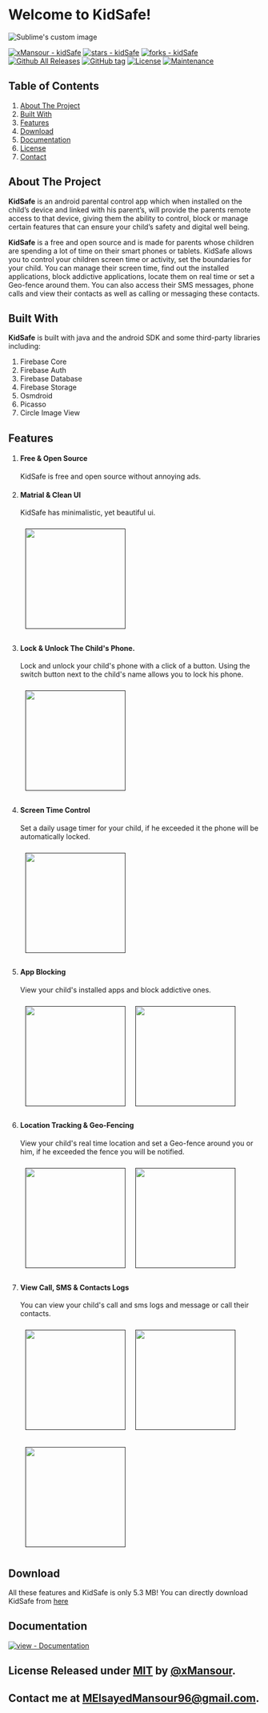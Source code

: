 # Welcome to KidSafe!
<img src="https://raw.githubusercontent.com/xMansour/KidSafe/master/graphics/icons/ic_launcher_round.png" alt="Sublime's custom image"/>

[![xMansour - kidSafe](https://img.shields.io/static/v1?label=xMansour&message=kidSafe&color=blue&logo=github)](https://github.com/xMansour/kidSafe "Go to GitHub repo") [![stars - kidSafe](https://img.shields.io/github/stars/xMansour/kidSafe?style=social)](https://github.com/xMansour/kidSafe) [![forks - kidSafe](https://img.shields.io/github/forks/xMansour/kidSafe?style=social)](https://github.com/xMansour/kidSafe)
[![Github All Releases](https://img.shields.io/github/downloads/xmansour/kidsafe/total.svg)]()
[![GitHub tag](https://img.shields.io/github/tag/xMansour/kidSafe?include_prereleases=&sort=semver&color=blue)](https://github.com/xMansour/kidSafe/releases/) [![License](https://img.shields.io/badge/License-MIT-blue)](#license)
[![Maintenance](https://img.shields.io/badge/Maintained%3F-no-red.svg)](https://bitbucket.org/lbesson/ansi-colors)


## Table of Contents
 1. [About The Project](#about)
 2. [Built With](#built-with)
 3. [Features](#features)
 4. [Download](#download)
 5. [Documentation](#documentation)
 6. [License](#license)
 7. [Contact](contact)


## About The Project<a id='about'></a>

**KidSafe** is an android parental control app which when installed on the child’s device and linked with his parent’s, will provide the parents remote access to that device, giving them the ability to control, block or manage certain features that can ensure your child’s safety and digital well being.

 **KidSafe** is a free and open source and is made for parents whose children are spending a lot of time on their smart phones or tablets. KidSafe allows you to control your children screen time or activity, set the boundaries for your child. You can manage their screen time, find out the installed applications, block addictive applications, locate them on real time or set a Geo-fence around them. You can also access their SMS messages, phone calls and view their contacts as well as calling or messaging these contacts.

## Built With<a id='built-with'>

**KidSafe** is built with java and the android SDK and some third-party libraries including:

 1. Firebase Core
 2. Firebase Auth
 3. Firebase Database
 4. Firebase Storage
 5. Osmdroid
 6. Picasso
 7. Circle Image View
  
## Features<a id='features'></a>
1. #### Free & Open Source
	KidSafe is free and open source without annoying ads.
  
2. #### Matrial & Clean UI
	KidSafe has minimalistic, yet beautiful ui.
	
	[<img src="/graphics/screenshots/device-2019-07-05-144643.png" width="200" hspace="10" vspace="10">]()

  
3. #### Lock & Unlock The Child's Phone.
	Lock and unlock your child's phone with a click of a button. Using the switch button next to the child's name allows you to lock his phone.
	
	[<img src="/graphics/screenshots/device-2019-07-05-184741.png" width="200" hspace="10" vspace="10">]()
  
4. #### Screen Time Control
	Set a daily usage timer for your child, if he exceeded it the phone will be automatically locked.

	[<img src="/graphics/screenshots/device-2019-07-05-184814.png"  width="200" hspace="10" vspace="10">]()

5. #### App Blocking
	View your child's installed apps and block addictive ones.
  
	[<img src="/graphics/screenshots/device-2019-07-05-214316.png" align="left" width="200" hspace="10" vspace="10">]()
  
	[<img src="/graphics/screenshots/device-2019-07-05-214447.png" align="center" width="200" hspace="10" vspace="10">]()

  
6. #### Location Tracking & Geo-Fencing
	View your child's real time location and set a Geo-fence around you or him, if he exceeded the fence you will be notified. 
	
	[<img src="/graphics/screenshots/device-2019-07-05-215451.png" align="left" width="200" hspace="10" vspace="10">]()
	
	[<img src="/graphics/screenshots/device-2019-07-05-215815.png" align="center" width="200" hspace="10" vspace="10">]()

7. ####  View Call, SMS & Contacts Logs
	You can view your child's call and sms logs and message or call their contacts.

	[<img src="/graphics/screenshots/device-2019-07-05-220558.png" align="left" width="200" hspace="10" vspace="10">]()

	[<img src="/graphics/screenshots/device-2019-07-05-220620.png" align="center" width="200" hspace="10" vspace="10">]()

	[<img src="/graphics/screenshots/device-2019-07-05-220644.png" align="center" width="200" hspace="10" vspace="10">]()

## Download<a id='download'></a>

All these features and KidSafe is only 5.3 MB! You can directly download KidSafe from <a href="https://github.com/xMansour/KidSafe/releases/download/V1.1/KidSafe_release_v1.1.apk">here</a>
	
## Documentation <a id='documentation'></a>
  
[![view - Documentation](https://img.shields.io/badge/view-Documentation-blue?style=for-the-badge)](https://github.com/xMansour/KidSafe/tree/master/reports) 
                                                     
                                                     
## License <a id='license'></a> Released under [MIT](/LICENSE) by [@xMansour](https://github.com/xMansour).
  
## Contact me at <a id='contact'></a> MElsayedMansour96@gmail.com.



